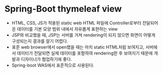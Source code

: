 # Spring-Boot thymeleaf view
 * HTML, CSS, JS가 적용된 static web HTML 파일에 Controller로부터 전달되어 온 데이터를 기본 모양 범위 내에서 자유롭게 표현하는 view
 * JSP와 비교했을 때, JSP는 서버를 거쳐 rendering이 되지 않으면 화면이 어떻게 구성되는지 결과를 알기 어렵다.
 * 표준 web browser에서 open했을 때는 마치 static HTML처럼 보여지고, 서버에서 데이터가 전달되면 실제 데이터를 포함하여 rendering한 후 보여지기 때문에 개발과 디자이너가 협업하기에 좋다.
 * Spring-boot WAS에서 표준적으로 사용된다.